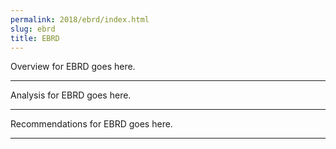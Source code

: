 ```yaml
---
permalink: 2018/ebrd/index.html
slug: ebrd
title: EBRD
---
```


Overview for EBRD goes here.

---

Analysis for EBRD goes here.

---

Recommendations for EBRD goes here.

---
